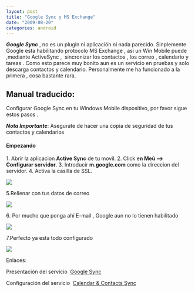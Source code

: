 ```yaml
---
layout: post
title: "Google Sync y MS Exchange"
date: "2009-08-20"
categories: android
---
```


_**Google Sync**_ , no es un plugin ni aplicación ni nada parecido. Sinplemente Google esta habilitando protocolo MS Exchange , asi un Win Mobile puede ,mediante ActiveSync ,  sincronizar los contactos , los correo , calendario y tareas . Como esto parece muy bonito aun es un servicio en pruebas y solo descarga contactos y calendario. Personalmente me ha funcionado a la primera , cosa bastante rara.

## Manual traducido:

Configurar Google Sync en tu Windows Mobile dispositivo, por favor sigue estos pasos .

_**Nota Importante**_: Asegurate de hacer una copia de seguridad de tus contactos y calendarios

#### Empezando

1\. Abrir la aplicacion **Active Sync** de tu movil. 2. Click e**n Meú --> Configurar servidor**. 3. Introducir **m.google.com** como la direccion del servidor. 4. Activa la casilla de SSL.

![](images/mobile_138636b_en.gif)

5.Rellenar con tus datos de correo

![](images/mobile_138636c_en.gif)

6\. Por mucho que ponga ahí E-mail , Google aun no lo tienen habilitado

![](images/mobile_138636d_en.gif)

7.Perfecto ya esta todo configurado

![](images/mobile_138636e_en.gif)

Enlaces:

Presentación del servicio  [Google Sync](https://www.google.com/mobile/products/sync.html#p=winmo)

Configuración del servicio  [Calendar & Contacts Sync](https://www.google.com/support/mobile/bin/answer.py?hl=en&answer=138636)
